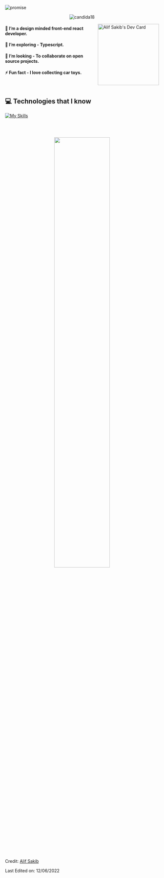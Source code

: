 ![promise](https://user-images.githubusercontent.com/61325788/195209100-ea324707-53b6-4c81-a22e-117dab1c959f.png)
<p align="center"> <img src="https://komarev.com/ghpvc/?username=alifsakib&label=Profile%20views&color=0e75b6&style=plastic" alt="candida18" /> </p>



<div align="left">
<a href="https://app.daily.dev/AlifSakib"><img align="right" src="https://api.daily.dev/devcards/bc493cb95fce4ea297d909aaec8919fb.png?r=vay" width="200" alt="Alif Sakib's Dev Card"/></a>
</div>

#### 🔭 I’m a design minded front-end react developer. 
#### 🌱 I’m exploring - Typescript.
#### 👯 I’m looking - To collaborate on open source projects.  
#### ⚡ Fun fact - I love collecting car toys. 


<br />

## :computer: Technologies that I know
[![My Skills](https://skillicons.dev/icons?i=js,html,css,react,git,tailwind,nodejs,express,mongodb)](https://skillicons.dev)
<br>
<p align="center">
</p>
<br/>

<br />
<p align="center">
  <img width="60%" src="https://github-readme-streak-stats.herokuapp.com/?user=Alifsakib&background=0D1117&sideNums=FFFFFF&sideLabels=9A9A9A&currStreakNum=FB8C00&dates=6E6E6E" />
</p>


Credit: [Alif Sakib](https://github.com/AlifSakib)

Last Edited on: 12/06/2022
